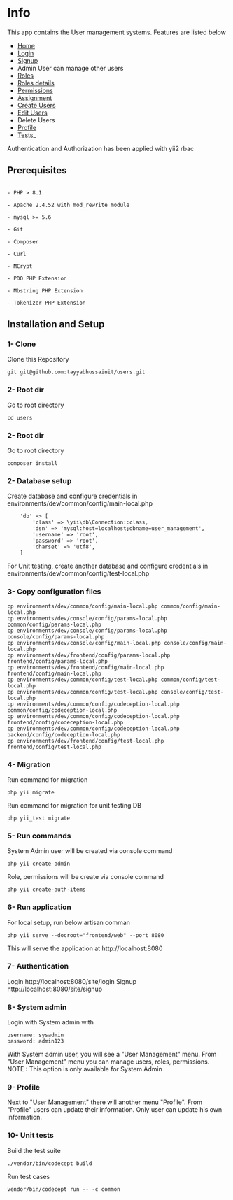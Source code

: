 
# Info

This app contains the User management systems. Features are listed below
- [Home](https://raw.githubusercontent.com/tayyabhussainit/users/main/screens/home.png)
- [Login](https://raw.githubusercontent.com/tayyabhussainit/users/main/screens/login.png)
- [Signup](https://raw.githubusercontent.com/tayyabhussainit/users/main/screens/signup.png)
- Admin User can manage other users
- [Roles](https://raw.githubusercontent.com/tayyabhussainit/users/main/screens/admin_role_management.png)
- [Roles details](https://raw.githubusercontent.com/tayyabhussainit/users/main/screens/admin_role_assignment_2.png)
- [Permissions](https://raw.githubusercontent.com/tayyabhussainit/users/main/screens/admin_permissions.png)
- [Assignment]()
- [Create Users](https://raw.githubusercontent.com/tayyabhussainit/users/main/screens/admin_create_user.png)
- [Edit Users](https://raw.githubusercontent.com/tayyabhussainit/users/main/screens/admin_edit_user.png)
- Delete Users
- [Profile](https://raw.githubusercontent.com/tayyabhussainit/users/main/screens/profile.png)
- [Tests](https://raw.githubusercontent.com/tayyabhussainit/users/main/screens/tests.png)_

Authentication and Authorization has been applied with yii2 rbac

  
## Prerequisites

```

- PHP > 8.1

- Apache 2.4.52 with mod_rewrite module

- mysql >= 5.6

- Git

- Composer

- Curl

- MCrypt

- PDO PHP Extension

- Mbstring PHP Extension

- Tokenizer PHP Extension

```

## Installation and Setup

  

### 1- Clone

Clone this Repository

  

	git git@github.com:tayyabhussainit/users.git
  

### 2- Root dir

Go to root directory

    cd users

### 2- Root dir

Go to root directory

    composer install

### 2- Database setup
Create database and configure credentials in 
environments/dev/common/config/main-local.php

        'db' => [
            'class' => \yii\db\Connection::class,
            'dsn' => 'mysql:host=localhost;dbname=user_management',
            'username' => 'root',
            'password' => 'root',
            'charset' => 'utf8',
        ]

For Unit testing, create another database and configure credentials in
environments/dev/common/config/test-local.php

### 3- Copy configuration files

    cp environments/dev/common/config/main-local.php common/config/main-local.php
    cp environments/dev/console/config/params-local.php common/config/params-local.php
    cp environments/dev/console/config/params-local.php console/config/params-local.php
    cp environments/dev/console/config/main-local.php console/config/main-local.php
    cp environments/dev/frontend/config/params-local.php frontend/config/params-local.php
    cp environments/dev/frontend/config/main-local.php frontend/config/main-local.php
    cp environments/dev/common/config/test-local.php common/config/test-local.php
    cp environments/dev/common/config/test-local.php console/config/test-local.php
    cp environments/dev/common/config/codeception-local.php common/config/codeception-local.php
    cp environments/dev/common/config/codeception-local.php frontend/config/codeception-local.php
    cp environments/dev/common/config/codeception-local.php backend/config/codeception-local.php
    cp environments/dev/frontend/config/test-local.php frontend/config/test-local.php

### 4- Migration

Run command for migration

	php yii migrate

Run command for migration for unit testing DB
    
    php yii_test migrate

### 5- Run commands
System Admin user will be created via console command

    php yii create-admin

Role, permissions will be create via console command

    php yii create-auth-items

### 6- Run application

For local setup, run below artisan comman

	php yii serve --docroot="frontend/web" --port 8080

This will serve the application at http://localhost:8080

### 7- Authentication

Login
    http://localhost:8080/site/login
Signup
    http://localhost:8080/site/signup

### 8- System admin

Login with System admin with

    username: sysadmin
    password: admin123
    
With System admin user, you will see a "User Management" menu.
From "User Management" menu you can manage users, roles, permissions.
NOTE : This option is only available for System Admin

### 9- Profile
Next to "User Management" there will another menu "Profile".
From "Profile" users can update their information. Only user can update his own information.

### 10- Unit tests
Build the test suite

    ./vendor/bin/codecept build

Run test cases

    vendor/bin/codecept run -- -c common
    
